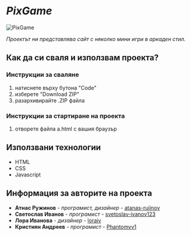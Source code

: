 # *PixGame*

![PixGame](https://i.imgur.com/rdG9cLl.png)

*Проектът ни представлява сайт с няколко мини игри в аркаден стил.*

## Как да си сваля и използвам проекта?

### Инструкции за сваляне

1) натиснете върху бутона "Code"
2) изберете "Download ZIP"
3) разархивирайте .ZIP файла

### Инструкции за стартиране на проекта

1) отворете файла a.html с вашия браузър

## Използвани технологии

* HTML
* CSS
* Javascript

## Информация за авторите на проекта

* **Атнас Ружинов** - *програмист, дизайнер* - [atanas-rujinov](github.com/atanas-rujinov)
* **Светослав Иванов** - *програмист* - [svetoslav-ivanov123](github.com/svetoslav-ivanov123)
* **Лора Иванова** - *дизайнер* - [loraiv](github.com/loraiv)
* **Кристиян Андреев** - *програмист* - [Phantomvv1](github.com/Phantomvv1)
